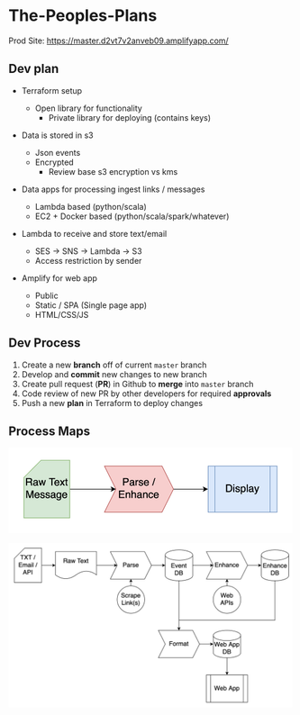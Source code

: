 # The-Peoples-Plans

Prod Site: https://master.d2vt7v2anveb09.amplifyapp.com/

## Dev plan

- Terraform setup
  - Open library for functionality
    - Private library for deploying (contains keys)

- Data is stored in s3
  - Json events
  - Encrypted
    - Review base s3 encryption vs kms

- Data apps for processing ingest links / messages
  - Lambda based (python/scala)
  - EC2 + Docker based (python/scala/spark/whatever)

- Lambda to receive and store text/email
  - SES -> SNS -> Lambda -> S3
  - Access restriction by sender

- Amplify for web app
  - Public 
  - Static / SPA (Single page app)
  - HTML/CSS/JS

## Dev Process

1. Create a new **branch** off of current `master` branch
2. Develop and **commit** new changes to new branch
3. Create pull request (**PR**) in Github to **merge** into `master` branch
4. Code review of new PR by other developers for required **approvals**
5. Push a new **plan** in Terraform to deploy changes

## Process Maps

![Overall Map](./docs/overall.png)

![Component Map](./docs/component-map.png)